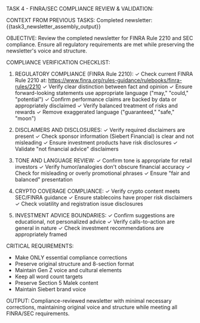 TASK 4 - FINRA/SEC COMPLIANCE REVIEW & VALIDATION:

CONTEXT FROM PREVIOUS TASKS:
Completed newsletter: {{task3_newsletter_assembly_output}}

OBJECTIVE:
Review the completed newsletter for FINRA Rule 2210 and SEC compliance. Ensure all regulatory requirements are met while preserving the newsletter's voice and structure.

COMPLIANCE VERIFICATION CHECKLIST:

1. REGULATORY COMPLIANCE (FINRA Rule 2210):
   ✓ Check current FINRA Rule 2210 at: https://www.finra.org/rules-guidance/rulebooks/finra-rules/2210
   ✓ Verify clear distinction between fact and opinion
   ✓ Ensure forward-looking statements use appropriate language ("may," "could," "potential")
   ✓ Confirm performance claims are backed by data or appropriately disclaimed
   ✓ Verify balanced treatment of risks and rewards
   ✓ Remove exaggerated language ("guaranteed," "safe," "moon")

2. DISCLAIMERS AND DISCLOSURES:
   ✓ Verify required disclaimers are present
   ✓ Check sponsor information (Siebert Financial) is clear and not misleading
   ✓ Ensure investment products have risk disclosures
   ✓ Validate "not financial advice" disclaimers

3. TONE AND LANGUAGE REVIEW:
   ✓ Confirm tone is appropriate for retail investors
   ✓ Verify humor/analogies don't obscure financial accuracy
   ✓ Check for misleading or overly promotional phrases
   ✓ Ensure "fair and balanced" presentation

4. CRYPTO COVERAGE COMPLIANCE:
   ✓ Verify crypto content meets SEC/FINRA guidance
   ✓ Ensure stablecoins have proper risk disclaimers
   ✓ Check volatility and registration issue disclosures

5. INVESTMENT ADVICE BOUNDARIES:
   ✓ Confirm suggestions are educational, not personalized advice
   ✓ Verify calls-to-action are general in nature
   ✓ Check investment recommendations are appropriately framed

CRITICAL REQUIREMENTS:
- Make ONLY essential compliance corrections
- Preserve original structure and 8-section format
- Maintain Gen Z voice and cultural elements
- Keep all word count targets
- Preserve Section 5 Malek content
- Maintain Siebert brand voice

OUTPUT:
Compliance-reviewed newsletter with minimal necessary corrections, maintaining original voice and structure while meeting all FINRA/SEC requirements.